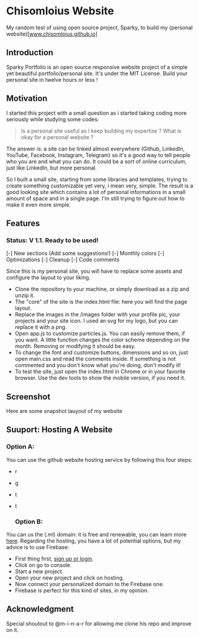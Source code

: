 # Chisomloius Website
My random test of using open source project,  Sparky, to build my (personal website)[www.chisomloius.github.io]

## Introduction
Sparky Portfolio is an open source responsive website project of a simple yet beautiful portfolio/personal site. It's under the MIT License. Build your personal site in twelve hours or less !
## Motivation
I started this project with a small question as i started taking coding more seriously while studying some codes:
> Is a personal site useful as I keep building my expertise ?
> What is okay for a personal website ?

The answer is: a site can be linked almost everywhere (Github, LinkedIn, YouTube, Facebook, Instagram, Telegram) so it's a good way to tell people who you are and what you can do. It could be a sort of online curriculum, just like LinkedIn, but more personal.

So I built a small site, starting from some libraries and templates, trying to create something customizable yet very, i mean very, simple. The result is a good looking site which contains a lot of personal informations in a small amount of space and in a single page. I'm still trying to figure out how to make it even more simple.
 
## Features 
  ### Status: V 1.1. Ready to be used!
  [-] New sections (Add some suggestions!)
  [-] Monthly colors
  [-] Optimizations
  [-] Cleanup
  [-] Code comments

Since this is my personal site, you will have to replace some assets and configure the layout to your liking.

- Clone the repository to your machine, or simply download as a zip and unzip it.
- The "core" of the site is the index.html file: here you will find the page layout.
- Replace the images in the /images folder with your profile pic, your projects and your site icon. I used an svg for my logo, but you can replace it with a png.
- Open app.js to customize particles.js. You can easily remove them, if you want. A little function changes the color scheme depending on the month. Removing or modifying it should be easy.
- To change the font and customize buttons, dimensions and so on, just open main.css and read the comments inside. If something is not commented and you don't know what you're doing, don't modify it!
- To test the site, just open the index.html in Chrome or in your favorite browser. Use the dev tools to show the mobile version, if you need it.

## Screenshot
Here are some snapshot lauyout of my website

  
## Suuport: Hosting A Website
  ### Option A:
You can use the github website hosting service by following this four steps:
- r
- g
- t
- t

  ### Option B:
You can us the (.ml) domain: it is free and renewable, you can learn more [here](https://my.freenom.com/). Regarding the hosting, you have a lot of potential options, but my advice is to use Firebase:

- First thing first, [sign up or login](https://firebase.google.com/).
- Click on go to console.
- Start a new project.
- Open your new project and click on hosting.
- Now connect your personalized domain to the Firebase one.
- Firebase is perfect for this kind of sites, in my opinion.

## Acknowledgment
Special shoutout to @m-i-n-a-r for allowing me clone his repo and improve on it.
